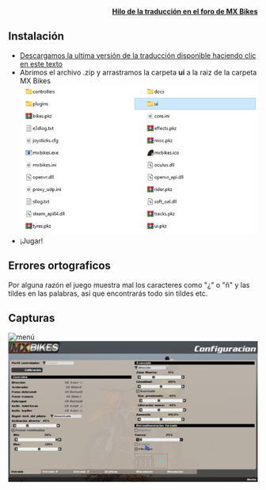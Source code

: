 <p align="right" >
  <strong><a href="http://forum.mx-bikes.com/index.php?topic=7247.0">Hilo de la traducción en el foro de MX Bikes</a></strong>
</p>

## Instalación

* [Descargamos la ultima versión de la traducción disponible haciendo clic en este texto](https://github.com/Deci8BelioS/MX-Bikes-Spanish/releases)
* Abrimos el archivo .zip y arrastramos la carpeta **ui** a la raiz de la carpeta MX Bikes
![carpeta][3]
* ¡Jugar!

## Errores ortograficos
Por alguna razón el juego muestra mal los caracteres como "¿" o "ñ" y las tildes en las palabras, así que encontrarás todo sin tildes etc.

## Capturas
![menú][1]
![configuración][2]

[1]: Capturas/captura%20menú%20principal.jpg "menú"
[2]: Capturas/captura%20menú%20configuración.jpg "configuración"
[3]: Capturas/carpeta%20ui.jpg "carpeta"
